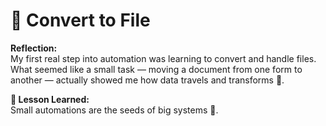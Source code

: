 # 🔄 Convert to File

**Reflection:**  
My first real step into automation was learning to convert and handle files. What seemed like a small task — moving a document from one form to another — actually showed me how data travels and transforms 🧩.

**💭 Lesson Learned:**  
Small automations are the seeds of big systems 🌱.
